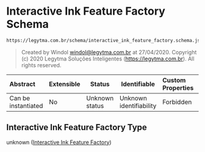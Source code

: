 # Interactive Ink Feature Factory Schema

```txt
https://legytma.com.br/schema/interactive_ink_feature_factory.schema.json
```




> Created by Windol [windol@legytma.com.br](mailto:windol@legytma.com.br) at 27/04/2020.
> Copyright (c) 2020 Legytma Soluções Inteligentes (<https://legytma.com.br>). All rights reserved.
>

| Abstract            | Extensible | Status         | Identifiable            | Custom Properties | Additional Properties | Access Restrictions | Defined In                                                                                                                  |
| :------------------ | ---------- | -------------- | ----------------------- | :---------------- | --------------------- | ------------------- | --------------------------------------------------------------------------------------------------------------------------- |
| Can be instantiated | No         | Unknown status | Unknown identifiability | Forbidden         | Allowed               | none                | [interactive_ink_feature_factory.schema.json](../schema/interactive_ink_feature_factory.schema.json) |

## Interactive Ink Feature Factory Type

unknown ([Interactive Ink Feature Factory](interactive_ink_feature_factory.md))
